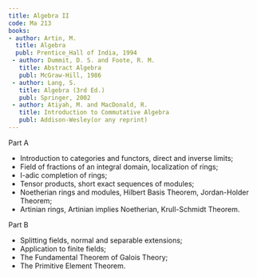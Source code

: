 ```yaml
---
title: Algebra II
code: Ma 213
books:
- author: Artin, M.  
  title: Algebra
  publ: Prentice_Hall of India, 1994 
 - author: Dummit, D. S. and Foote, R. M.
   title: Abstract Algebra
   publ: McGraw-Hill, 1986 
 - author: Lang, S.
   title: Algebra (3rd Ed.)
   publ: Springer, 2002
 - author: Atiyah, M. and MacDonald, R.
   title: Introduction to Commutative Algebra
   publ: Addison-Wesley(or any reprint)
---
```

Part A

* Introduction to categories and functors, direct and inverse limits;
* Field of fractions of an integral domain, localization of rings;
* I-adic completion of rings;
* Tensor products, short exact sequences of modules;
* Noetherian rings and modules, Hilbert Basis Theorem, Jordan-Holder Theorem;
* Artinian rings, Artinian implies Noetherian, Krull-Schmidt Theorem.

Part B

* Splitting fields, normal and separable extensions;
* Application to finite fields;
* The Fundamental Theorem of Galois Theory;
* The Primitive Element Theorem.

 

   

